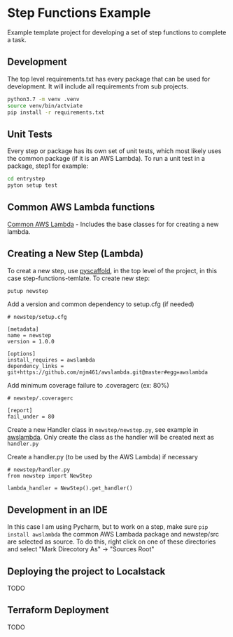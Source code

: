 # Step Functions Example
Example template project for developing a set of step functions to complete a task.

## Development
The top level requirements.txt has every package that can be used for development.
It will include all requirements from sub projects. 
```bash
python3.7 -m venv .venv
source venv/bin/actviate
pip install -r requirements.txt
```

## Unit Tests
Every step or package has its own set of unit tests, which most likely
uses the common package (if it is an AWS Lambda).  To run a unit test 
in a package, step1 for
example:
```bash
cd entrystep
pyton setup test
```

## Common AWS Lambda functions
[Common AWS Lambda](https://github.com/mjm461/awslambda) - Includes the base 
classes for for creating a new lambda.

## Creating a New Step (Lambda)
To creat a new step, use [pyscaffold](https://github.com/pyscaffold/pyscaffold/), 
in the top level of the project, in this case step-functions-temlate.  To create new step:

```bash
putup newstep
```

Add a version and common dependency to setup.cfg (if needed)
```
# newstep/setup.cfg

[metadata]
name = newstep
version = 1.0.0

[options]
install_requires = awslambda
dependency_links = git+https://github.com/mjm461/awslambda.git@master#egg=awslambda
```
Add minimum coverage failure to .coveragerc (ex: 80%)
```
# newstep/.coveragerc

[report]
fail_under = 80
```

Create a new Handler class in ```newstep/newstep.py```, 
see example in [awslambda](https://github.com/mjm461/awslambda). Only create the class
as the handler will be created next as ```handler.py```

Create a handler.py (to be used by the AWS Lambda) if necessary
```
# newstep/handler.py
from newstep import NewStep

lambda_handler = NewStep().get_handler()
```
## Development in an IDE
In this case I am using Pycharm, but to work on a step, make sure ```pip install awslambda```
the common AWS Lambada package and newstep/src are selected as source.  To do this, right click
on one of these directories and select "Mark Direcotory As" -> "Sources Root"

## Deploying the project to Localstack
TODO

## Terraform Deployment
TODO